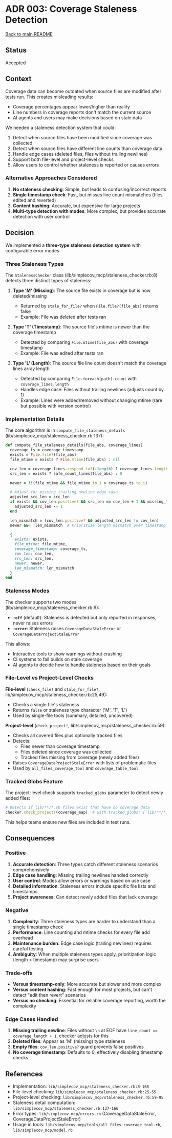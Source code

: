 # ADR 003: Coverage Staleness Detection

[Back to main README](../../README.md)

## Status

Accepted

## Context

Coverage data can become outdated when source files are modified after tests run. This creates misleading results:

- Coverage percentages appear lower/higher than reality
- Line numbers in coverage reports don't match the current source
- AI agents and users may make decisions based on stale data

We needed a staleness detection system that could:

1. Detect when source files have been modified since coverage was collected
2. Detect when source files have different line counts than coverage data
3. Handle edge cases (deleted files, files without trailing newlines)
4. Support both file-level and project-level checks
5. Allow users to control whether staleness is reported or causes errors

### Alternative Approaches Considered

1. **No staleness checking**: Simple, but leads to confusing/incorrect reports
2. **Single timestamp check**: Fast, but misses line count mismatches (files edited and reverted)
3. **Content hashing**: Accurate, but expensive for large projects
4. **Multi-type detection with modes**: More complex, but provides accurate detection with user control

## Decision

We implemented a **three-type staleness detection system** with configurable error modes.

### Three Staleness Types

The `StalenessChecker` class (lib/simplecov_mcp/staleness_checker.rb:8) detects three distinct types of staleness:

1. **Type 'M' (Missing)**: The source file exists in coverage but is now deleted/missing
   - Returned by `stale_for_file?` when `File.file?(file_abs)` returns false
   - Example: File was deleted after tests ran

2. **Type 'T' (Timestamp)**: The source file's mtime is newer than the coverage timestamp
   - Detected by comparing `File.mtime(file_abs)` with coverage timestamp
   - Example: File was edited after tests ran

3. **Type 'L' (Length)**: The source file line count doesn't match the coverage lines array length
   - Detected by comparing `File.foreach(path).count` with `coverage_lines.length`
   - Handles edge case: Files without trailing newlines (adjusts count by 1)
   - Example: Lines were added/removed without changing mtime (rare but possible with version control)

### Implementation Details

The core algorithm is in `compute_file_staleness_details` (lib/simplecov_mcp/staleness_checker.rb:137):

```ruby
def compute_file_staleness_details(file_abs, coverage_lines)
  coverage_ts = coverage_timestamp
  exists = File.file?(file_abs)
  file_mtime = exists ? File.mtime(file_abs) : nil

  cov_len = coverage_lines.respond_to?(:length) ? coverage_lines.length : 0
  src_len = exists ? safe_count_lines(file_abs) : 0

  newer = !!(file_mtime && file_mtime.to_i > coverage_ts.to_i)

  # Adjust for missing trailing newline edge case
  adjusted_src_len = src_len
  if exists && cov_len.positive? && src_len == cov_len + 1 && missing_trailing_newline?(file_abs)
    adjusted_src_len -= 1
  end

  len_mismatch = (cov_len.positive? && adjusted_src_len != cov_len)
  newer &&= !len_mismatch  # Prioritize length mismatch over timestamp

  {
    exists: exists,
    file_mtime: file_mtime,
    coverage_timestamp: coverage_ts,
    cov_len: cov_len,
    src_len: src_len,
    newer: newer,
    len_mismatch: len_mismatch
  }
end
```

### Staleness Modes

The checker supports two modes (lib/simplecov_mcp/staleness_checker.rb:9):

- **`:off`** (default): Staleness is detected but only reported in responses, never raises errors
- **`:error`**: Staleness raises `CoverageDataStaleError` or `CoverageDataProjectStaleError`

This allows:
- Interactive tools to show warnings without crashing
- CI systems to fail builds on stale coverage
- AI agents to decide how to handle staleness based on their goals

### File-Level vs Project-Level Checks

**File-level** (`check_file!` and `stale_for_file?`, lib/simplecov_mcp/staleness_checker.rb:25,49):
- Checks a single file's staleness
- Returns `false` or staleness type character ('M', 'T', 'L')
- Used by single-file tools (summary, detailed, uncovered)

**Project-level** (`check_project!`, lib/simplecov_mcp/staleness_checker.rb:59):
- Checks all covered files plus optionally tracked files
- Detects:
  - Files newer than coverage timestamp
  - Files deleted since coverage was collected
  - Tracked files missing from coverage (newly added files)
- Raises `CoverageDataProjectStaleError` with lists of problematic files
- Used by `all_files_coverage_tool` and `coverage_table_tool`

### Tracked Globs Feature

The project-level check supports `tracked_globs` parameter to detect newly added files:

```ruby
# Detects if lib/**/*.rb files exist that have no coverage data
checker.check_project!(coverage_map)  # with tracked_globs: ['lib/**/*.rb']
```

This helps teams ensure new files are included in test runs.

## Consequences

### Positive

1. **Accurate detection**: Three types catch different staleness scenarios comprehensively
2. **Edge case handling**: Missing trailing newlines handled correctly
3. **User control**: Modes allow errors or warnings based on use case
4. **Detailed information**: Staleness errors include specific file lists and timestamps
5. **Project awareness**: Can detect newly added files that lack coverage

### Negative

1. **Complexity**: Three staleness types are harder to understand than a single timestamp check
2. **Performance**: Line counting and mtime checks for every file add overhead
3. **Maintenance burden**: Edge case logic (trailing newlines) requires careful testing
4. **Ambiguity**: When multiple staleness types apply, prioritization logic (length > timestamp) may surprise users

### Trade-offs

- **Versus timestamp-only**: More accurate but slower and more complex
- **Versus content hashing**: Fast enough for most projects, but can't detect "edit then revert" scenarios
- **Versus no checking**: Essential for reliable coverage reporting, worth the complexity

### Edge Cases Handled

1. **Missing trailing newline**: Files without `\n` at EOF have `line_count == coverage_length + 1`, checker adjusts for this
2. **Deleted files**: Appear as 'M' (missing) type staleness
3. **Empty files**: `cov_len.positive?` guard prevents false positives
4. **No coverage timestamp**: Defaults to 0, effectively disabling timestamp checks

## References

- Implementation: `lib/simplecov_mcp/staleness_checker.rb:8-168`
- File-level checking: `lib/simplecov_mcp/staleness_checker.rb:25-55`
- Project-level checking: `lib/simplecov_mcp/staleness_checker.rb:59-95`
- Staleness detail computation: `lib/simplecov_mcp/staleness_checker.rb:137-166`
- Error types: `lib/simplecov_mcp/errors.rb` (CoverageDataStaleError, CoverageDataProjectStaleError)
- Usage in tools: `lib/simplecov_mcp/tools/all_files_coverage_tool.rb`, `lib/simplecov_mcp/model.rb`
